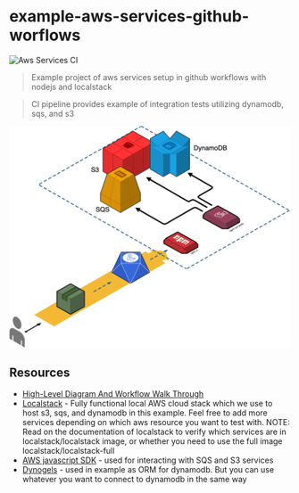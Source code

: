 # example-aws-services-github-worflows

![Aws Services CI](https://github.com/meroware/example-aws-services-github-worflows/workflows/Aws%20Services%20CI/badge.svg)

> Example project of aws services setup in github workflows with nodejs and localstack

> CI pipeline provides example of integration tests utilizing dynamodb, sqs, and s3

![Diagram](./diagram.png)


## Resources
- [High-Level Diagram And Workflow Walk Through](https://youtu.be/-SKjWPEc-KQ)
- [Localstack](https://github.com/localstack/localstack) - Fully functional local AWS cloud stack which we use to host s3, sqs, and dynamodb in this example. Feel free to add more services depending on which aws resource you want to test with. NOTE: Read on the documentation of localstack to verify which services are in localstack/localstack image, or whether you need to use the full image localstack/localstack-full
- [AWS javascript SDK](https://docs.aws.amazon.com/AWSJavaScriptSDK/latest/AWS.html) - used for interacting with SQS and S3 services
- [Dynogels](https://github.com/clarkie/dynogels) - used in example as ORM for dynamodb. But you can use whatever you want to connect to dynamodb in the same way
